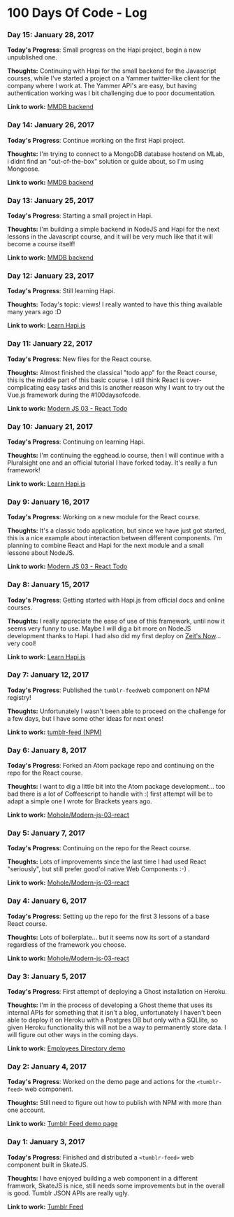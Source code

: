 # 100 Days Of Code - Log

### Day 15: January 28, 2017

**Today's Progress**: Small progress on the Hapi project, begin a new unpublished one.

**Thoughts:** Continuing with Hapi for the small backend for the Javascript courses, while I've started a project on a Yammer twitter-like client for the company where I work at. The Yammer API's are easy, but having authentication working was I bit challenging due to poor documentation.

**Link to work:** [MMDB backend](https://github.com/mohole/mmdb-backend)

### Day 14: January 26, 2017

**Today's Progress**: Continue working on the first Hapi project.

**Thoughts:** I'm trying to connect to a MongoDB database hostend on MLab, i didnt find an "out-of-the-box" solution or guide about, so I'm using Mongoose.

**Link to work:** [MMDB backend](https://github.com/mohole/mmdb-backend)

### Day 13: January 25, 2017

**Today's Progress**: Starting a small project in Hapi.

**Thoughts:** I'm building a simple backend in NodeJS and Hapi for the next lessons in the Javascript course, and it will be very much like that it will become a course itself!

**Link to work:** [MMDB backend](https://github.com/mohole/mmdb-backend)

### Day 12: January 23, 2017

**Today's Progress**: Still learning Hapi.

**Thoughts:** Today's topic: views! I really wanted to have this thing available many years ago :D

**Link to work:** [Learn Hapi.js](https://github.com/moebiusmania/learn-hapi)

### Day 11: January 22, 2017

**Today's Progress**: New files for the React course.

**Thoughts:** Almost finished the classical "todo app" for the React course, this is the middle part of this basic course. I still think React is over-complicating easy tasks and this is another reason why I want to try out the Vue.js framework during the #100daysofcode.

**Link to work:** [Modern JS 03 - React Todo](https://github.com/mohole/modern-js-03-react-todo)

### Day 10: January 21, 2017

**Today's Progress**: Continuing on learning Hapi.

**Thoughts:** I'm continuing the egghead.io course, then I will continue with a Pluralsight one and an official tutorial I have forked today. It's really a fun framework!

**Link to work:** [Learn Hapi.js](https://github.com/moebiusmania/learn-hapi)

### Day 9: January 16, 2017

**Today's Progress**: Working on a new module for the React course.

**Thoughts:** It's a classic todo application, but since we have just got started, this is a nice example about interaction between different components. I'm planning to combine React and Hapi for the next module and a small lessone about NodeJS.

**Link to work:** [Modern JS 03 - React Todo](https://github.com/mohole/modern-js-03-react-todo)

### Day 8: January 15, 2017

**Today's Progress**: Getting started with Hapi.js from official docs and online courses.

**Thoughts:** I really appreciate the ease of use of this framework, until now it seems very funny to use. Maybe I will dig a bit more on NodeJS development thanks to Hapi. I had also did my first deploy on [Zeit's Now](https://zeit.co/now)... very cool!

**Link to work:** [Learn Hapi.js](https://github.com/moebiusmania/learn-hapi)

### Day 7: January 12, 2017

**Today's Progress**: Published the ```tumblr-feed```web component on NPM registry!

**Thoughts:** Unfortunately I wasn't been able to proceed on the challenge for a few days, but I have some other ideas for next ones!

**Link to work:** [tumblr-feed (NPM)](https://www.npmjs.com/package/tumblr-feed)

### Day 6: January 8, 2017

**Today's Progress**: Forked an Atom package repo and continuing on the repo for the React course.

**Thoughts:** I want to dig a little bit into the Atom package development... too bad there is a lot of Coffeescript to handle with :( first attempt will be to adapt a simple one I wrote for Brackets years ago.

**Link to work:** [Mohole/Modern-js-03-react](https://github.com/mohole/modern-js-03-react)

### Day 5: January 7, 2017

**Today's Progress**: Continuing on the repo for the React course.

**Thoughts:** Lots of improvements since the last time I had used React "seriously", but still prefer good'ol native Web Components :-) .

**Link to work:** [Mohole/Modern-js-03-react](https://github.com/mohole/modern-js-03-react)

### Day 4: January 6, 2017

**Today's Progress**: Setting up the repo for the first 3 lessons of a base React course.

**Thoughts:** Lots of boilerplate... but it seems now its sort of a standard regardless of the framework you choose.

**Link to work:** [Mohole/Modern-js-03-react](https://github.com/mohole/modern-js-03-react)

### Day 3: January 5, 2017

**Today's Progress**: First attempt of deploying a Ghost installation on Heroku.

**Thoughts:** I'm in the process of developing a Ghost theme that uses its internal APIs for something that it isn't a blog, unfortunately I haven't been able to deploy it on Heroku with a Postgres DB but only with a SQLlite, so given Heroku functionality this will not be a way to permanently store data. I will figure out other ways in the coming days.

**Link to work:** [Employees Directory demo](https://ghost-employees-directory.herokuapp.com/)

### Day 2: January 4, 2017

**Today's Progress**: Worked on the demo page and actions for the `<tumblr-feed>` web component.

**Thoughts:** Still need to figure out how to publish with NPM with more than one account.

**Link to work:** [Tumblr Feed demo page](https://moebiusmania.github.io/tumblr-feed/)

### Day 1: January 3, 2017

**Today's Progress**: Finished and distributed a `<tumblr-feed>` web component built in SkateJS.

**Thoughts:** I have enjoyed building a web component in a different framwork, SkateJS is nice, still needs some improvements but in the overall is good. Tumblr JSON APIs are really ugly.

**Link to work:** [Tumblr Feed](https://github.com/moebiusmania/tumblr-feed)
